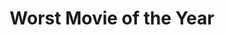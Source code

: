 ---
title: "Worst Movie of the Year"
edition: 2007
film:  virgin-territory.md
image: https://m.media-amazon.com/images/M/MV5BNmE3NGNmMjItMjU5Yy00MTJkLWIxMDctNDM1M2Y1NTNkNzRjXkEyXkFqcGdeQXVyMTAwMzUyMzUy._V1_FMjpg_UX1024_.jpg
type: award
weight: 18
---